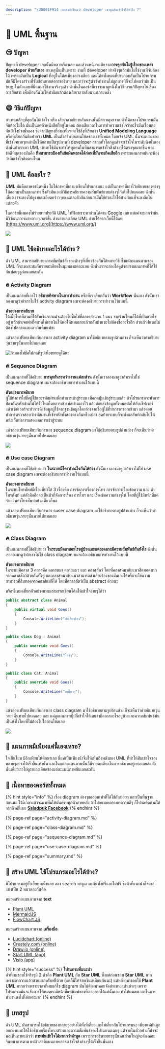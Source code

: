 ```yaml
---
description: "\U0001F914 เคยสงสัยไหมว่า developer เขาคุยกันเข้าใจได้ยังไง ?"
---
```


# 👶 UML พื้นฐาน

## 😢 ปัญหา

ปัญหาที่ developer เจอนั้นมีหลายเรื่องเลย และส่วนหนึ่งจะเกิดจาก**การคุยกันไม่รู้เรื่องของเหล่า developer ด้วยกันเอง** สาเหตุนั้นเป็นเพราะ งานที่ developer ทำจริงๆแล้วมันไม่ใช่งานที่จับต้องได้ เพราะมันเป็น **Logical** ที่อยู่ในโค้ดเพียงอย่างเดียว และโค้ดทั้งหมดที่ประกอบกันเป็นโปรแกรม มันก็มีโครงสร้างที่ซับซ้อนยากต่อการอธิบาย และกว่าจะรู้ตัวว่าทำงานไม่ถูกบางทีก็จะไปพบว่ามันเป็น bug ในตัวแอพที่มีคนมาใช้งานจริงๆแล้ว ดังนั้นในคอร์สนี้เราจะมาดูหนึ่งในวิธีการแก้ปัญหาในเรื่องการสื่อสาร เพื่อป้องกันไม่ให้ทำผิดแล้วต้องเสียเวลากลับมาแก้ภายหลัง

## 😄 วิธีแก้ปัญหา

สาเหตุหลักๆที่คุยกันไม่เข้าใจ หรือ เสียเวลาอธิบายกันนานนั้นมีสาเหตุมาจาก ตัวโค้ดของโปรแกรมมันจับต้องไม่ได้ มันเป็นแค่ตัวหนังสือที่อยู่ในคอม ต้องเสียเวลาในการทำความเข้าใจว่าอะไรมันเชื่อมต่อกันยังไงบ้างนั่นเอง ซึ่งจากปัญหาที่ว่ามานี้เราจะใช้สิ่งที่เรียกว่า **Unified Modeling Language** หรือที่เรียกกันติดปากว่า **UML** เป็นตัวอธิบายแทนโค้ดของเราทั้งหมด โดยเจ้า UML นั้นจะแปลงของที่เข้าใจยากๆเหล่านั้นให้กลายเป็นรูปภาพที่ developer สากลทั่วโลกดูแล้วจะเข้าใจในระดับนึงนั่นเอง ดังนั้นถ้าเราเอา UML เข้ามาใช้มันจะทำให้ทุกคนในทีมสามารถเข้าใจสิ่งต่างๆได้ตรงจุดมากขึ้น และข้อดีที่สุดของมันคือ **ทีมสามารถป้องกันข้อผิดพลาดได้ก่อนที่มันจะเกิดเสียอีก** เพราะแผนภาพมันจะฟ้องว่าทีมเข้าใจติดตรงไหน

## 🤔 UML คืออะไร ?

**UML** มันคือภาษาชนิดหนึ่ง ไม่ใช่ภาษาที่เอามาเขียนโปรแกรมนะ แต่เป็นภาษาที่เอาไว้อธิบายของต่างๆให้ออกมาเป็นแผนภาพ ซึ่งตัวมันเองมีวิธีการอธิบายความสัมพันธ์แบบต่างๆไว้เต็มไปหมดเลย ดังนั้นเดี๋ยวเราจะลองไปดูรายละเอียดคร่าวๆของแต่ละตัวกันก่อนว่ามันใช้ทำอะไรได้บ้างก่อนที่จะลงลึกในแต่ละตัว

ในคอร์สนี้ผมคงไม่ร่ายยาวประวัติ UML ให้ฟังเพราะหาอ่านได้ตาม Google เลย แต่แค่จะบอกว่ามันมีวิวัฒนาการมาหลายๆเวอร์ชั่น ส่วนรายละเอียด UML อ่านได้จากเว็บนี้ได้เลย [https://www.uml.org](https://www.uml.org/)

![](../../.gitbook/assets/image%20%28232%29.png)

## 🤔 UML ใช้อธิบายอะไรได้บ้าง ?

ตัว UML สามารถอธิบายความสัมพันธ์สิ่งของต่างๆที่เกี่ยวข้องกันได้หลายวิธี ซึ่งแต่ละแผนภาพของ UML ก็จะเหมาะสมกับรายละเอียดในมุมมองแต่ละแบบ ดังนั้นเราจะล่องไล่ดูตัวอย่างแผนภาพที่ได้ใช้กันบ่อยๆดูก่อนเลยละกัน

### 🔥 Activity Diagram

เป็นแผนภาพที่เอาไว้ **อธิบายทิศทางในการทำงาน** หรือที่เราเรียกกันว่า **Workflow** นั่นเอง ดังนั้นเราลองมาดูว่าถ้าเราไม่ใช้ activity diagram ผมจะต้องอธิบายการทำงานไว้แบบนี้ 

**ตัวอย่างการอธิบาย**  
ได้เมื่อไหร่ก็ตามที่ได้รับเงินจากแม่จะต้องไปซื้อไข่ที่ตลาดจำนวน 1 แผง จากร้านไหนก็ได้ที่เปิดขายไข่อยู่ แล้วถ้าเจอพ่อที่ตลาดให้เอาเงินให้พ่อให้หมดเลยแล้วกลับบ้านซะไม่ต้องซื้ออะไรอีก ส่วนถ้าฝนตกไม่ต้องไปตลาดและเอาเงินคืนแม่ซะ

แล้วลองเปรียบเทียบกับการเอา activity diagram มาใช้อธิบายตามรูปด้านล่าง ก็จะเห็นว่าคำอธิบายวุ่นวายๆนั้นหายไปหมดเลย

![&#xE16;&#xE49;&#xE32;&#xE21;&#xE2D;&#xE07;&#xE44;&#xE21;&#xE48;&#xE0A;&#xE31;&#xE14;&#xE43;&#xE2B;&#xE49;&#xE01;&#xE14;&#xE17;&#xE35;&#xE48;&#xE23;&#xE39;&#xE1B;&#xE40;&#xE1E;&#xE37;&#xE48;&#xE2D;&#xE02;&#xE22;&#xE32;&#xE22;&#xE14;&#xE39;&#xE44;&#xE14;&#xE49;&#xE19;&#xE30;](../../.gitbook/assets/image%20%28463%29.png)

### 🔥 Sequence Diagram

เป็นแผนภาพที่ใช้อธิบาย **การคุยกันระหว่างงานแต่ละส่วน** ดังนั้นเราลองมาดูว่าถ้าเราไม่ใช่ sequence diagram ผมจะต้องอธิบายการทำงานไว้แบบนี้

**ตัวอย่างการอธิบาย**  
ผู้ใช้ทำการใส่ชื่อผู้ใช้และรหัสผ่านเพื่อทำการเข้าสู่ระบบ เมื่อกดปุ่มเข้าสู่ระบบแล้ว ตัวโปรแกรมจะทำการป้องกันรหัสผ่านไม่ให้รั่วไหลโดยการเข้ารหัสผ่านเอาไว้ แล้วค่อยส่งข้อมูลทั้งหมดต่อให้กับเซิฟเวอร์ แล้วเซิฟเวอร์จะทำการดึงข้อมูลผู้ใช้จากฐานข้อมูลโดยอ้างจากชื่อผู้ใช้ที่ทำการกรอกเข้ามา แล้วค่อยทำการตรวจสอบว่ารหัสผ่านที่เข้ารหัสทั้งสองตรงกันหรือเปล่า สุดท้ายระบบก็จะส่งผลลัพท์กลับไปให้หน้าเว็บทำการแสดงผลการเข้าสู่ระบบ

แล้วลองเปรียบเทียบกับการเอา sequence diagram มาใช้อธิบายตามรูปด้านล่าง ก็จะเห็นว่าคำอธิบายวุ่นวายๆนั้นหายไปหมดเลย

![](../../.gitbook/assets/digram-1.png)

### 🔥 Use case Diagram

เป็นแผนภาพที่ใช้อธิบายว่า **ในระบบมีใครทำอะไรกันได้บ้าง** ดังนั้นเราลองมาดูว่าถ้าเราไม่ใช่ use case diagram ผมจะต้องอธิบายการทำงานไว้แบบนี้

**ตัวอย่างการอธิบาย**  
ในระบบโทรศัพท์มีเรื่องที่ทำได้ 3 เรื่องคือ การจัดการเรื่องการโทร การจัดการเรื่องข้อความ และ ค่าโทรศัพท์ แต่ตัวมือถือจะเป็นตัวที่จัดการเรื่อง การโทร และ เรื่องข้อความต่างๆให้ โดยที่ผู้ใช้มีหน้าที่แค่จ่ายเงินค่าโทรศัพท์อย่างเดียวก็พอ

แล้วลองเปรียบเทียบกับการเอา suser case diagram มาใช้อธิบายตามรูปด้านล่าง ก็จะเห็นว่าคำอธิบายวุ่นวายๆนั้นหายไปหมดเลย

![](../../.gitbook/assets/image%20%28710%29.png)

### 🔥 Class Diagram

เป็นแผนภาพที่ใช้อธิบายว่า **ในระบบมีคลาสอะไรอยู่บ้างและแต่ละคลาสมีความสัมพันธ์กันยังไง** ดังนั้นเราลองมาดูว่าถ้าเราไม่ใช่ class diagram ผมจะต้องอธิบายการทำงานไว้แบบนี้

**ตัวอย่างการอธิบาย**  
ในระบบมีคลาส 3 คลาสคือ คลาสหมา คลาสแมว และ คลาสสัตว์ โดยที่คลาสหมากับแมวสืดทอดมากจากคลาสสัตว์ด้วยกันทั้งคู่ และคลาสหมากับแมวสามารถส่งเสียงร้องของมันเองได้หรือจะใช้ความสามารถที่สืบทอดจากคลาส์แม่ก็ได้ โดยที่คลาสสัตว์เป็น abstract ด้วยนะ 

หรือทั้งหมดที่ยกตัวอย่างมาผมสามารถเขียนโค้ดให้เข้าใจง่ายๆได้ว่า

```csharp
public abstract class Animal
{
    public virtual void Goes()
    {
        Console.WriteLine("ส่งเสียงร้อง");
    }
}

public class Dog : Animal
{
    public override void Goes()
    {
        Console.WriteLine("โฮ่งๆ");
    }
}

public class Cat: Animal
{
    public override void Goes()
    {
        Console.WriteLine("เหมี๊ยวๆ");
    }
}
```

แล้วลองเปรียบเทียบกับการเอา class diagram มาใช้อธิบายตามรูปด้านล่าง ก็จะเห็นว่าคำอธิบายวุ่นวายๆนั้นหายไปหมดเลย และ แค่ดูแผนภาพปุ๊ปก็เข้าใจได้เลยว่ามีคลาสอะไรอยู่บ้างและความสัมพันธ์มันเป็นยังไงโดยที่ไม่ต้องไปไล่อ่านโค้ดเลย

![](../../.gitbook/assets/image%20%28721%29.png)

## 🤔 แผนภาพมีเพียงแค่นี้เองเหรอ?

ใจเย็นโยม มีอีกเพียบให้ศึกษาเลย นี่แค่เป็นเพียงน้ำจิ้มให้เห็นถึงพลังของ UML ที่ทำให้ทีมเข้าใจของหลายๆอย่างได้เร็วขึ้นเท่านั้น และในแต่ละแผนภาพนั้นก็มีรายละเอียดในการอธิบายอยู่เยอะเลยล่ะ ดังนั้นเดี๋ยวเราไปดูรายละเอียดของแต่ละแผนภาพกันเลยละกัน

## 🧭 เนื้อหาของคอร์สทั้งหมด

{% hint style="info" %}
เรื่อง diagram ต่างๆขอสอนเท่าที่ได้ใช้กันบ่อยๆ และเป็นพื้นฐานก่อนนะ ไว้มีเวลาแล้วจะมาเพิ่มให้มันครบทุกตัวภายหลัง ถ้าไม่อยากพลาดบทความดีๆ ก็ไปกดติดตามได้จากลิงค์นี้เบย [**Saladpuk Facebook**](https://facebook.com/mr.saladpuk)
{% endhint %}

{% page-ref page="activity-diagram.md" %}

{% page-ref page="class-diagram.md" %}

{% page-ref page="sequence-diagram.md" %}

{% page-ref page="use-case-diagram.md" %}

{% page-ref page="summary.md" %}

## 🤔 สร้าง UML ใช้โปรแกรมอะไรได้บ้าง?

มีโปรแกรมอยู่ยั้วเยี้ยบทเน็ทเลย ลอง search หาดูเอาละกันทั้งฟรีและไม่ฟรี ซึ่งตัวที่แนะนำก็จะขอแบ่งเป็น 2 หมวดละกันคือ

หมวดสร้างแผนภาพจาก **text**

* [Plant UML](http://plantuml.com)
* [MermaidJS](https://github.com/knsv/mermaid)
* [FlowChart.JS](http://flowchart.js.org/)

หมวดสร้างแผนภาพจาก **เครื่องมือ**

* [Lucidchart \(online\)](https://www.lucidchart.com)
* [Creately.com \(online\)](https://creately.com/)
* [Draw.io \(online\)](https://www.draw.io/)
* [Start UML \(app\)](http://staruml.io/)
* [Visio \(app\)](https://www.microsoft.com/th-th/p/visio-standard-2019/cfq7ttc0k7cf)

{% hint style="success" %}
**โปรแกรมที่แนะนำ**  
ตัวที่ผมชอบใช้จริงๆมี 2 ตัวคือ **Plant UML** กับ **Star UML** ซึ่งแต่ก่อนชอบ **Star UML** มากเพราะลากวางแล้วสวยมากครับฟรีด้วย \(แต่ก็มีให้จ่ายเงินเหมือนกันนะ\) แต่หลังๆมาชอบใช้ **Plant UML** มากกว่าเพราะเวลาที่ผมแก้ไข diagram มันไม่ต้องมาคอยจัดตำแหน่งเส้นต่างๆ เพราะโปรแกรมมันจะจัดการให้หมดเรามีหน้าที่แค่พิมพ์ของที่เราอยากได้แค่นั้นเอง ทำให้ผมลดเวลาในการทำงานลงไปได้เยอะมาก
{% endhint %}

## 🎯 บทสรุป

ตัว UML มันสามารถใช้อธิบายของหลายๆอย่างได้ทั้งที่เกี่ยวและไม่เกี่ยวกับโปรแกรมนะ เพียงแค่มันถูกออกแบบมาให้ใช้อธิบายเรื่องโครงสร้างและความสัมพันธ์ของโปรแกรมเฉยๆ แต่จากในตัวอย่างก็น่าจะพอเห็นภาพแล้วว่า **ภาพมันเข้าใจได้มากกว่าคำพูด** เพราะการอธิบายยาวๆนั้นคนส่วนใหญ่จะต้องคอยจินตนาการตาม แต่ถ้าเรามีแผนภาพเราจะเข้าใจสิ่งต่างๆได้เร็วขึ้นนั่นเอง

